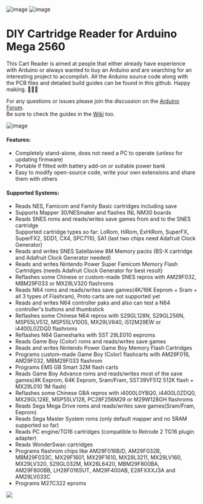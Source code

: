 ![image](https://dl.dropboxusercontent.com/s/w39fnwop0yypt8a/free.png?dl=1)   ![image](https://dl.dropboxusercontent.com/s/94j412n2inh681p/c3378c2cb507ebb.pn?dl=1)

# DIY Cartridge Reader for Arduino Mega 2560
This Cart Reader is aimed at people that either already have experience with Arduino or always wanted to buy an Arduino and are searching for an interesting project to accomplish. All the Arduino source code along with the PCB files and detailed build guides can be found in this github. Happy making. 🔧🔨😊

For any questions or issues please join the discussion on the [Arduino Forum](http://forum.arduino.cc/index.php?topic=158974.9001).  
Be sure to check the guides in the [Wiki](https://github.com/sanni/cartreader/wiki) too. 

![image](https://dl.dropboxusercontent.com/s/63y178mzs1x4se5/cart_reader.png.png?dl=1)

#### Features:  
- Completely stand-alone, does not need a PC to operate (unless for updating firmware)    
- Portable if fitted with battery add-on or suitable power bank  
- Easy to modify open-source code, write your own extensions and share them with others      

#### Supported Systems:    
- Reads NES, Famicom and Family Basic cartridges including save    
- Supports Mapper 30/NESmaker and flashes INL NM30 boards        
- Reads SNES roms and reads/writes save games from and to the SNES cartridge  
  Supported cartridge types so far: LoRom, HiRom, ExHiRom, SuperFX, SuperFX2, SDD1, CX4, SPC7110, SA1 (last two chips need Adafruit Clock Generator)     
- Reads and writes SNES Satellaview 8M Memory packs (BS-X cartridge and Adafruit Clock Generator needed)   
- Reads and writes Nintendo Power Super Famicom Memory Flash Cartridges (needs Adafruit Clock Generator for best result)  
- Reflashes some Chinese or custom-made SNES repros with AM29F032, MBM29F033 or MX29LV320 flashroms     
- Reads N64 roms and reads/writes save games(4K/16K Eeprom + Sram + all 3 types of Flashram), Proto carts are not supported yet  
- Reads and writes N64 controller paks and also can test a N64 controller's buttons and thumbstick   
- Reflashes some Chinese N64 repros with S29GL128N, S29GL256N, MSP55LV512, MSP55LV100S, MX29LV640, i512M29EW or i4400L0ZDQ0 flashroms   
- Reflashes N64 Gamesharks with SST 29LE010 eeproms     
- Reads Game Boy (Color) roms and reads/writes save games   
- Reads and writes Nintendo Power Game Boy Memory Flash Cartridges   
- Programs custom-made Game Boy (Color) flashcarts with AM29F016, AM29F032, MBM29F033 flashrom   
- Programs EMS GB Smart 32M flash carts    
- Reads Game Boy Advance roms and reads/writes most of the save games(4K Eeprom, 64K Eeprom, Sram/Fram, SST39VF512 512K flash + MX29L010 1M flash)  
- Reflashes some Chinese GBA repros with i4000L0YBQ0, i4400L0ZDQ0, MX29GL128E, MSP55LV128, PC28F256M29 or M29W128GH flashroms    
- Reads Sega Mega Drive roms and reads/writes save games(Sram/Fram, Eeprom)    
- Reads Sega Master System roms (only default mapper and no SRAM supported so far)     
- Reads PC engine/TG16 cartridges (compatible to Retrode 2 TG16 plugin adapter)   
- Reads WonderSwan cartridges    
- Programs flashrom chips like AM29F016B/D, AM29F032B, MBM29F033C, MX29F1601, MX29F1610, MX29L3211, MX29LV160, MX29LV320, S29GL032M, MX26L6420, MBM29F800BA, AM29F800BB, LH28F016SUT, AM29F400AB, E28FXXXJ3A and AM29LV033C    
- Programs M27C322 eproms    


[![](https://dl.dropboxusercontent.com/s/h2e08skmn9pbi2y/savegameyouprev.jpg?dl=1)](https://www.youtube.com/watch?v=r0J9Dplejjg)   
